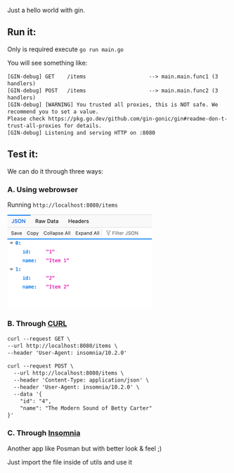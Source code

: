 Just a hello world with gin.


## Run it:
 
Only is required execute `go run main.go`

You will see something like:

```
[GIN-debug] GET    /items                    --> main.main.func1 (3 handlers)
[GIN-debug] POST   /items                    --> main.main.func2 (3 handlers)
[GIN-debug] [WARNING] You trusted all proxies, this is NOT safe. We recommend you to set a value.
Please check https://pkg.go.dev/github.com/gin-gonic/gin#readme-don-t-trust-all-proxies for details.
[GIN-debug] Listening and serving HTTP on :8080

```

## Test it:

We can do it through three ways:

### A. Using webrowser 

Running `http://localhost:8080/items` 

![firefox_example](utils/img.png)

### B. Through [CURL](https://curl.se/docs/manpage.html)

```
curl --request GET \
--url http://localhost:8080/items \
--header 'User-Agent: insomnia/10.2.0'
```
```
curl --request POST \
  --url http://localhost:8080/items \
  --header 'Content-Type: application/json' \
  --header 'User-Agent: insomnia/10.2.0' \
  --data '{
    "id": "4",
    "name": "The Modern Sound of Betty Carter"
}'
```


### C. Through [Insomnia](https://insomnia.rest/download)

Another app like Posman but with better look & feel ;) 

Just import the file inside of utils and use it 